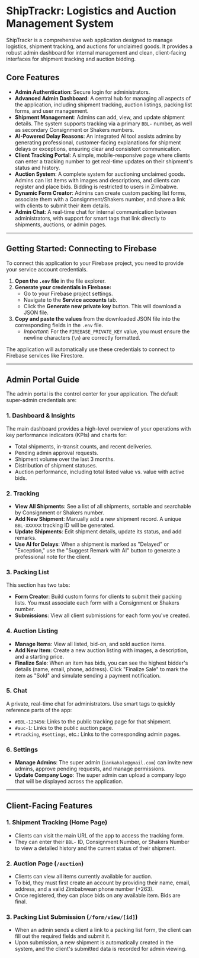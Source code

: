 # ShipTrackr: Logistics and Auction Management System

ShipTrackr is a comprehensive web application designed to manage logistics, shipment tracking, and auctions for unclaimed goods. It provides a robust admin dashboard for internal management and clean, client-facing interfaces for shipment tracking and auction bidding.

## Core Features

- **Admin Authentication**: Secure login for administrators.
- **Advanced Admin Dashboard**: A central hub for managing all aspects of the application, including shipment tracking, auction listings, packing list forms, and user management.
- **Shipment Management**: Admins can add, view, and update shipment details. The system supports tracking via a primary `BBL-` number, as well as secondary Consignment or Shakers numbers.
- **AI-Powered Delay Reasons**: An integrated AI tool assists admins by generating professional, customer-facing explanations for shipment delays or exceptions, ensuring clear and consistent communication.
- **Client Tracking Portal**: A simple, mobile-responsive page where clients can enter a tracking number to get real-time updates on their shipment's status and history.
- **Auction System**: A complete system for auctioning unclaimed goods. Admins can list items with images and descriptions, and clients can register and place bids. Bidding is restricted to users in Zimbabwe.
- **Dynamic Form Creator**: Admins can create custom packing list forms, associate them with a Consignment/Shakers number, and share a link with clients to submit their item details.
- **Admin Chat**: A real-time chat for internal communication between administrators, with support for smart tags that link directly to shipments, auctions, or admin pages.

---

## Getting Started: Connecting to Firebase

To connect this application to your Firebase project, you need to provide your service account credentials.

1.  **Open the `.env` file** in the file explorer.
2.  **Generate your credentials in Firebase:**
    *   Go to your Firebase project settings.
    *   Navigate to the **Service accounts** tab.
    *   Click the **Generate new private key** button. This will download a JSON file.
3.  **Copy and paste the values** from the downloaded JSON file into the corresponding fields in the `.env` file.
    *   *Important*: For the `FIREBASE_PRIVATE_KEY` value, you must ensure the newline characters (`\n`) are correctly formatted.

The application will automatically use these credentials to connect to Firebase services like Firestore.

---

## Admin Portal Guide

The admin portal is the control center for your application. The default super-admin credentials are:


### 1. Dashboard & Insights
The main dashboard provides a high-level overview of your operations with key performance indicators (KPIs) and charts for:
- Total shipments, in-transit counts, and recent deliveries.
- Pending admin approval requests.
- Shipment volume over the last 3 months.
- Distribution of shipment statuses.
- Auction performance, including total listed value vs. value with active bids.

### 2. Tracking
- **View All Shipments**: See a list of all shipments, sortable and searchable by Consignment or Shakers number.
- **Add New Shipment**: Manually add a new shipment record. A unique `BBL-XXXXXX` tracking ID will be generated.
- **Update Shipments**: Edit shipment details, update its status, and add remarks.
- **Use AI for Delays**: When a shipment is marked as "Delayed" or "Exception," use the "Suggest Remark with AI" button to generate a professional note for the client.

### 3. Packing List
This section has two tabs:
- **Form Creator**: Build custom forms for clients to submit their packing lists. You must associate each form with a Consignment or Shakers number.
- **Submissions**: View all client submissions for each form you've created.

### 4. Auction Listing
- **Manage Items**: View all listed, bid-on, and sold auction items.
- **Add New Item**: Create a new auction listing with images, a description, and a starting price.
- **Finalize Sale**: When an item has bids, you can see the highest bidder's details (name, email, phone, address). Click "Finalize Sale" to mark the item as "Sold" and simulate sending a payment notification.

### 5. Chat
A private, real-time chat for administrators. Use smart tags to quickly reference parts of the app:
- `#BBL-123456`: Links to the public tracking page for that shipment.
- `#auc-1`: Links to the public auction page.
- `#tracking`, `#settings`, etc.: Links to the corresponding admin pages.

### 6. Settings
- **Manage Admins**: The super admin (`iankahale@gmail.com`) can invite new admins, approve pending requests, and manage permissions.
- **Update Company Logo**: The super admin can upload a company logo that will be displayed across the application.

---

## Client-Facing Features

### 1. Shipment Tracking (Home Page)
- Clients can visit the main URL of the app to access the tracking form.
- They can enter their `BBL-` ID, Consignment Number, or Shakers Number to view a detailed history and the current status of their shipment.

### 2. Auction Page (`/auction`)
- Clients can view all items currently available for auction.
- To bid, they must first create an account by providing their name, email, address, and a valid Zimbabwean phone number (+263).
- Once registered, they can place bids on any available item. Bids are final.

### 3. Packing List Submission (`/form/view/[id]`)
- When an admin sends a client a link to a packing list form, the client can fill out the required fields and submit it.
- Upon submission, a new shipment is automatically created in the system, and the client's submitted data is recorded for admin viewing.
